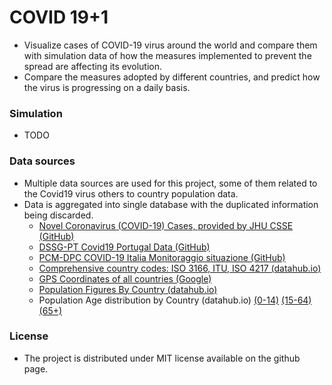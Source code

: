 # COVID 19+1
 - Visualize cases of COVID-19 virus around the world and compare them with simulation data of how the measures implemented to prevent the spread are affecting its evolution.
 - Compare the measures adopted by different countries, and predict how the virus is progressing on a daily basis.



### Simulation

- TODO



### Data sources

- Multiple data sources are used for this project, some of them related to the Covid19 virus others to country population data.
- Data is aggregated into single database with the duplicated information being discarded.
    - [Novel Coronavirus (COVID-19) Cases, provided by JHU CSSE (GitHub)](https://github.com/CSSEGISandData/COVID-19) 
    - [DSSG-PT Covid19 Portugal Data (GitHub)](https://github.com/dssg-pt/covid19pt-data)
    - [PCM-DPC COVID-19 Italia Monitoraggio situazione (GitHub)](https://github.com/pcm-dpc/COVID-19)
    - [Comprehensive country codes: ISO 3166, ITU, ISO 4217  (datahub.io)](https://datahub.io/core/country-codes)
    - [GPS Coordinates of all countries (Google)](https://developers.google.com/public-data/docs/canonical/countries_csv)
    - [Population Figures By Country (datahub.io)](https://datahub.io/JohnSnowLabs/population-figures-by-country)
    - Population Age distribution by Country (datahub.io) [(0-14)](https://datahub.io/world-bank/sp.pop.0014.to.zs) [(15-64)](https://datahub.io/world-bank/sp.pop.1564.to.zs) [(65+)](https://datahub.io/world-bank/sp.pop.65up.to.zs)



### License

 - The project is distributed under MIT license available on the github page.

